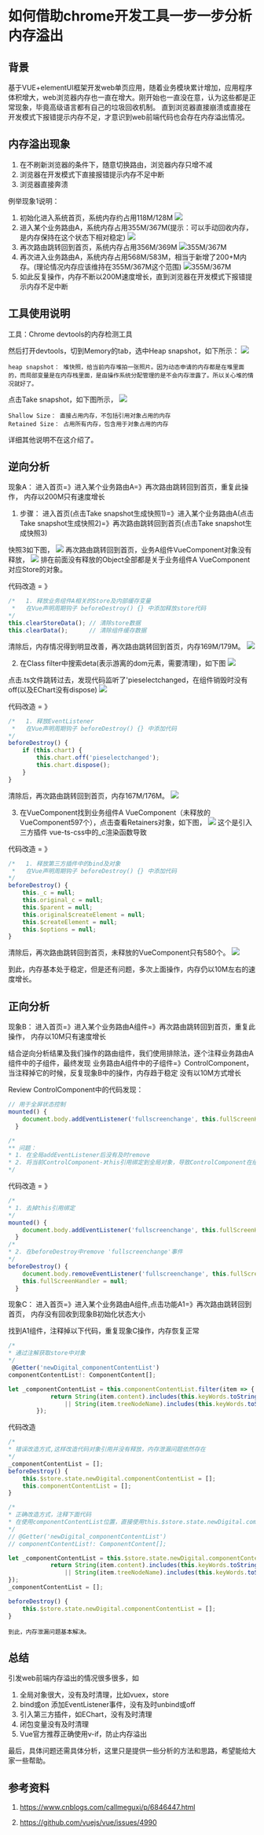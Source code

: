 # 如何借助chrome开发工具一步一步分析内存溢出

## 背景
基于VUE+elementUI框架开发web单页应用，随着业务模块累计增加，应用程序体积增大，web浏览器内存也一直在增大。刚开始也一直没在意，认为这些都是正常现象，毕竟高级语言都有自己的垃圾回收机制。
直到浏览器直接崩溃或直接在开发模式下报错提示内存不足，才意识到web前端代码也会存在内存溢出情况。

## 内存溢出现象
1. 在不刷新浏览器的条件下，随意切换路由，浏览器内存只增不减
2. 浏览器在开发模式下直接报错提示内存不足中断
3. 浏览器直接奔溃

例举现象1说明：
1. 初始化进入系统首页，系统内存约占用118M/128M
![](./images/o-1.png)
2. 进入某个业务路由A，系统内存占用355M/367M(提示：可以手动回收内存，是内存保持在这个状态下相对稳定)
![](./images/o-2.png)
3. 再次路由跳转回到首页，系统内存占用356M/369M
![](./images/o-3.png)355M/367M
4. 再次进入业务路由A，系统内存占用568M/583M，相当于新增了200+M内存。(理论情况内存应该维持在355M/367M这个范围)
![](./images/o-4.png)355M/367M
5. 如此反复操作，内存不断以200M速度增长，直到浏览器在开发模式下报错提示内存不足中断

## 工具使用说明
工具：Chrome devtools的内存检测工具

然后打开devtools，切到Memory的tab，选中Heap snapshot，如下所示：
![](./images/o-5.png)

    heap snapshot： 堆快照，给当前内存堆拍一张照片。因为动态申请的内存都是在堆里面的，而局部变量是在内存栈里面，是由操作系统分配管理的是不会内存泄露了。所以关心堆的情况就好了。

点击Take snapshot，如下图所示，
![](./images/o-6.png)

    Shallow Size： 直接占用内存，不包括引用对象占用的内存
    Retained Size： 占用所有内存，包含用于对象占用的内存

详细其他说明不在这介绍了。

## 逆向分析

现象A： 进入首页=》进入某个业务路由A=》再次路由跳转回到首页，重复此操作，
内存以200M只有速度增长


1. 步骤： 进入首页(点击Take snapshot生成快照1)=》进入某个业务路由A(点击Take snapshot生成快照2)=》再次路由跳转回到首页(点击Take snapshot生成快照3)

快照3如下图，
![](./images/o-7.png)
再次路由跳转回到首页，业务A组件VueComponent对象没有释放，
![](./images/o-8.png)
排在前面没有释放的Object全部都是关于业务组件A VueComponent对应Store的对象。

代码改造 = 》
```js
/*   1. 释放业务组件A相关的Store及内部缓存变量
 *   在Vue声明周期钩子 beforeDestroy() {} 中添加释放store代码
*/
this.clearStoreData(); // 清除store数据
this.clearData();      // 清除组件缓存数据
```

清除后，内存情况得到明显改善，再次路由跳转回到首页，内存169M/179M。
![](./images/o-10.png)


2. 在Class filter中搜索deta(表示游离的dom元素，需要清理)，如下图
![](./images/o-11.png)

点击.ts文件跳转过去，发现代码监听了'pieselectchanged，在组件销毁时没有off(以及EChart没有dispose)
![](./images/o-12.png)


代码改造 = 》

```js
/*   1. 释放EventListener
 *   在Vue声明周期钩子 beforeDestroy() {} 中添加代码
*/
beforeDestroy() {
    if (this.chart) {
        this.chart.off('pieselectchanged');
        this.chart.dispose();
    }
}
```

清除后，再次路由跳转回到首页，内存167M/176M。
![](./images/o-13.png)

3. 在VueComponent找到业务组件A VueComponent（未释放的VueComponent597个），点击查看Retainers对象，如下图，
![](./images/o-14.png)
这个是引入三方插件 vue-ts-css中的_c渲染函数导致


代码改造 = 》
```js
/*   1. 释放第三方插件中的bind及对象
 *   在Vue声明周期钩子 beforeDestroy() {} 中添加代码
*/
beforeDestroy() {
    this._c = null;
    this.original_c = null;
    this.$parent = null;
    this.original$createElement = null;
    this.$createElement = null;
    this.$options = null;
}
```
清除后，再次路由跳转回到首页，未释放的VueComponent只有580个。
![](./images/o-15.png)

到此，内存基本处于稳定，但是还有问题，多次上面操作，内存仍以10M左右的速度增长。

## 正向分析

现象B： 进入首页=》进入某个业务路由A组件=》再次路由跳转回到首页，重复此操作，
内存以10M只有速度增长 

结合逆向分析结果及我们操作的路由组件，我们使用排除法，逐个注释业务路由A组件中的子组件，最终发现
业务路由A组件中的子组件=》ControlComponent，当注释掉它的时候，反复现象B中的操作，内存趋于稳定
没有以10M方式增长

Review ControlComponent中的代码发现：
```js
// 用于全屏状态控制
mounted() {
    document.body.addEventListener('fullscreenchange', this.fullScreenHandler.bind(this));
  }

/*
** 问题： 
* 1. 在全局addEventListener后没有及时remove
* 2. 将当前ControlComponent-》this引用绑定到全局对象，导致ControlComponent在组件销毁时内存不释放
*/
```

代码改造 = 》
```js
/*
* 1. 去掉this引用绑定
*/
mounted() {
    document.body.addEventListener('fullscreenchange', this.fullScreenHandler);
  }
/*
* 2. 在beforeDestroy中remove 'fullscreenchange'事件
*/
beforeDestroy() {
    document.body.removeEventListener('fullscreenchange', this.fullScreenHandler); 
    this.fullScreenHandler = null;
  }
```

现象C： 进入首页=》进入某个业务路由A组件,点击功能A1=》再次路由跳转回到首页，
内存没有回收到现象B初始化状态大小

找到A1组件，注释掉以下代码，重复现象C操作，内存恢复正常
```js
/*
* 通过注解获取store中对象
*/
 @Getter('newDigital_componentContentList')
componentContentList!: ComponentContent[];

let _componentContentList = this.componentContentList.filter(item => {
            return String(item.content).includes(this.keyWords.toString())
                || String(item.treeNodeName).includes(this.keyWords.toString());
        });
```

代码改造

```js
/*
* 错误改造方式,这样改造代码对象引用并没有释放，内存泄漏问题依然存在
*/
_componentContentList = [];
beforeDestroy() {
    this.$store.state.newDigital.componentContentList = [];
    this.componentContentList = [];
}

/*
* 正确改造方式，注释下面代码
* 在使用componentContentList位置，直接使用this.$store.state.newDigital.componentContentLis
*/
// @Getter('newDigital_componentContentList')
// componentContentList!: ComponentContent[];

let _componentContentList = this.$store.state.newDigital.componentContentList.filter((item: any) => {
            return String(item.content).includes(this.keyWords.toString())
                || String(item.treeNodeName).includes(this.keyWords.toString());
});
_componentContentList = [];

beforeDestroy() {
    this.$store.state.newDigital.componentContentList = [];
}
```


```到此，内存泄漏问题基本解决。```

## 总结
引发web前端内存溢出的情况很多很多，如

1. 全局对象很大，没有及时清理，比如vuex，store
2. bind或on 添加EventListener事件，没有及时unbind或off
3. 引入第三方插件，如EChart，没有及时清理
4. 闭包变量没有及时清理
5. Vue官方推荐正确使用v-if，防止内存溢出

最后，具体问题还需具体分析，这里只是提供一些分析的方法和思路，希望能给大家一些帮助。

## 参考资料

1. https://www.cnblogs.com/callmeguxi/p/6846447.html

2. https://github.com/vuejs/vue/issues/4990